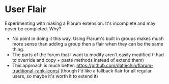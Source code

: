 # User Flair

Experimenting with making a Flarum extension. It's incomplete and may never be completed. Why?

- No point in doing it this way. Using Flarum's built in groups makes much more sense than adding a group then a flair when they can be the same thing.
- The parts of the forum that I want to modify aren't easily modified (I had to override and copy + paste methods instead of extend them)
- This approach is much better: https://github.com/datlechin/flarum-traditional-rank-icons/ (though I'd like a fallback flair for all regular users, so maybe it's worth it to extend it)
